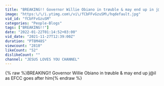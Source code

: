 ```yaml
---
title: "BREAKING!! Governor Willie Obiano in trøuble & may end up in j@il as EFCC goes after him"
image: "https:\/\/i.ytimg.com\/vi\/fCbFFvGzuSM\/hqdefault.jpg"
vid_id: "fCbFFvGzuSM"
categories: "People-Blogs"
tags: ["BREAKING!!"]
date: "2022-01-22T01:14:52+03:00"
vid_date: "2021-11-27T12:39:00Z"
duration: "PT8M48S"
viewcount: "2810"
likeCount: "52"
dislikeCount: ""
channel: "JESUS LOVES YOU CHANNEL"
---
```

{% raw %}BREAKING!! Governor Willie Obiano in trøuble &amp; may end up j@il as EFCC goes after him{% endraw %}
